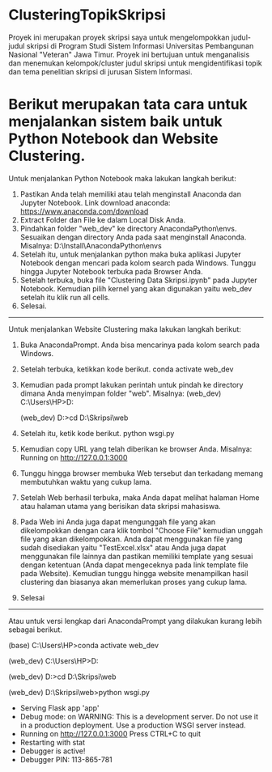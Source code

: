 # ClusteringTopikSkripsi
Proyek ini merupakan proyek skripsi saya untuk mengelompokkan judul-judul skripsi di Program Studi Sistem Informasi Universitas Pembangunan Nasional "Veteran" Jawa Timur. Proyek ini bertujuan untuk menganalisis dan menemukan kelompok/cluster judul skripsi untuk mengidentifikasi topik dan tema penelitian skripsi di jurusan Sistem Informasi.


# Berikut merupakan tata cara untuk menjalankan sistem baik untuk Python Notebook dan Website Clustering.

Untuk menjalankan Python Notebook maka lakukan langkah berikut:
1. Pastikan Anda telah memiliki atau telah menginstall Anaconda dan Jupyter Notebook. 
	Link download anaconda: https://www.anaconda.com/download
2. Extract Folder dan File ke dalam Local Disk Anda.
3. Pindahkan folder "web_dev" ke directory AnacondaPython\envs. Sesuaikan dengan directory Anda pada saat menginstall Anaconda.
   Misalnya:
			D:\Install\AnacondaPython\envs
5. Setelah itu, untuk menjalankan python maka buka aplikasi Jupyter Notebook dengan mencari pada kolom search pada Windows. Tunggu hingga Jupyter Notebook terbuka pada Browser Anda.
6. Setelah terbuka, buka file "Clustering Data Skripsi.ipynb" pada Jupyter Notebook. Kemudian pilih kernel yang akan digunakan yaitu web_dev setelah itu klik run all cells.
7. Selesai.

------------------------------------------------------------------------------------------------------------------------------------------
Untuk menjalankan Website Clustering maka lakukan langkah berikut:
1. Buka AnacondaPrompt. Anda bisa mencarinya pada kolom search pada Windows.
2. Setelah terbuka, ketikkan kode berikut.
	conda activate web_dev
3. Kemudian pada prompt lakukan perintah untuk pindah ke directory dimana Anda menyimpan folder "web". Misalnya:
      (web_dev) C:\Users\HP>D:

      (web_dev) D:\>cd D:\Skripsi\web
5. Setelah itu, ketik kode berikut.
      python wsgi.py
6. Kemudian copy URL yang telah diberikan ke browser Anda. Misalnya:
	    Running on http://127.0.0.1:3000
7. Tunggu hingga browser membuka Web tersebut dan terkadang memang membutuhkan waktu yang cukup lama.
8. Setelah Web berhasil terbuka, maka Anda dapat melihat halaman Home atau halaman utama yang berisikan data skripsi mahasiswa. 
9. Pada Web ini Anda juga dapat mengunggah file yang akan dikelompokkan dengan cara klik tombol "Choose File" kemudian unggah file yang akan dikelompokkan. Anda dapat menggunakan file yang sudah disediakan yaitu "TestExcel.xlsx" atau Anda juga dapat menggunakan file lainnya dan pastikan memiliki template yang sesuai dengan ketentuan (Anda dapat mengeceknya pada link template file pada Website). Kemudian tunggu hingga website menampilkan hasil clustering dan biasanya akan memerlukan proses yang cukup lama.
10. Selesai

------------------------------------------------------------------------------------------------------------------------------------------
Atau untuk versi lengkap dari AnacondaPrompt yang dilakukan kurang lebih sebagai berikut.

(base) C:\Users\HP>conda activate web_dev

(web_dev) C:\Users\HP>D:

(web_dev) D:\>cd D:\Skripsi\web

(web_dev) D:\Skripsi\web>python wsgi.py
 * Serving Flask app 'app'
 * Debug mode: on
WARNING: This is a development server. Do not use it in a production deployment. Use a production WSGI server instead.
 * Running on http://127.0.0.1:3000
Press CTRL+C to quit
 * Restarting with stat
 * Debugger is active!
 * Debugger PIN: 113-865-781
	
